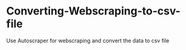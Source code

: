 # Converting-Webscraping-to-csv-file
Use Autoscraper for webscraping and convert the data to csv file 
